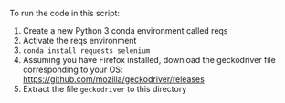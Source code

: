 To run the code in this script:
1) Create a new Python 3 conda environment called reqs
2) Activate the reqs environment
3) ```conda install requests selenium```
4) Assuming you have Firefox installed, download the geckodriver file 
corresponding to your OS:
https://github.com/mozilla/geckodriver/releases
5) Extract the file ```geckodriver``` to this directory